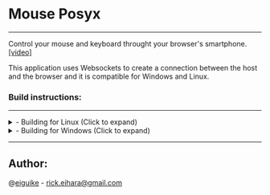 # Mouse Posyx
---
Control your mouse and keyboard throught your browser's smartphone. [[video]](https://www.youtube.com/watch?v=foAUzgEAnbc)

This application uses Websockets to create a connection between the host
and the browser and it is compatible for Windows and Linux.

### Build instructions:
---
<details>
    <summary>
- Building for Linux (Click to expand)
    </summary>
1. Clone this repository

```
 $ git clone https://github.com/eiguike/mouse-posyx.git
```

2. Initialize submodule folder and update it

```
 $ git submodule init; git submodule update
```

3. Build libwebsockets and install

```
 $ cd libwebsockets;mkdir build;cd build;cmake ..;make; sudo make install;
```
3. In mouse-posyx's folders, execute the following commands to build:

```
 $ mkdir build; cd build
 $ cmake ..
 $ make
```

4. Execute the application
```
$ ./mouse-posyx
```

5. Access the application throught IP:8000 in your favorite browser.
6. Enjoy!

</details>

<details>
    <summary>
- Building for Windows (Click to expand)
    </summary>
1. Install OpenSSL, cmake and Visual Studio

2. Clone this repository

3. Build and install libwebsockets, you can read all the instructions here.

4. In root folder, create a 'build' folder
```
 md build; cd build
```

5a. Prepare the development enviroment to compile
```
 cmake .. -G "NMake Makefiles" -DCMAKE_BUILD_TYPE=RELEASE
```
5b. Prepare the development enviroment to compile, with OpenSSL activated:
```
 cmake .. -G "NMake Makefiles" -DCMAKE_BUILD_TYPE=RELEASE -DUSE_SSL=TRUE
```

6. Compile
```
 nmake
```

7. Move libwebsockets.dll to 'build' folder.

8. Execute the application

9. Access the application throught IP:8000 in your favorite browser.

10. Enjoy!
</details>

---

## Author:
@[eiguike](https://github.com/eiguike) - [rick.eihara@gmail.com](mailto:rick.eihara@gmail.com)
